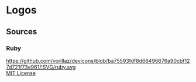 # Logos

## Sources

### Ruby

<https://github.com/vorillaz/devicons/blob/ba75593fdf8d66496676a90cbf127d721f73e961/!SVG/ruby.svg>  
[MIT License][devicons-license]

[devicons-license]:
  https://github.com/vorillaz/devicons/tree/ba75593fdf8d66496676a90cbf127d721f73e961#meet--devicons
